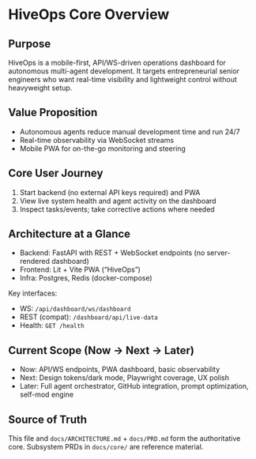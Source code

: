 # HiveOps Core Overview

## Purpose

HiveOps is a mobile-first, API/WS-driven operations dashboard for autonomous multi-agent development. It targets entrepreneurial senior engineers who want real-time visibility and lightweight control without heavyweight setup.

## Value Proposition
- Autonomous agents reduce manual development time and run 24/7
- Real-time observability via WebSocket streams
- Mobile PWA for on-the-go monitoring and steering

## Core User Journey
1. Start backend (no external API keys required) and PWA
2. View live system health and agent activity on the dashboard
3. Inspect tasks/events; take corrective actions where needed

## Architecture at a Glance
- Backend: FastAPI with REST + WebSocket endpoints (no server-rendered dashboard)
- Frontend: Lit + Vite PWA (“HiveOps”)
- Infra: Postgres, Redis (docker-compose)

Key interfaces:
- WS: `/api/dashboard/ws/dashboard`
- REST (compat): `/dashboard/api/live-data`
- Health: `GET /health`

## Current Scope (Now → Next → Later)
- Now: API/WS endpoints, PWA dashboard, basic observability
- Next: Design tokens/dark mode, Playwright coverage, UX polish
- Later: Full agent orchestrator, GitHub integration, prompt optimization, self-mod engine

## Source of Truth
This file and `docs/ARCHITECTURE.md` + `docs/PRD.md` form the authoritative core. Subsystem PRDs in `docs/core/` are reference material.


